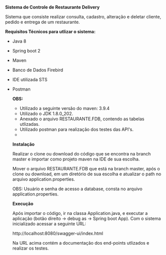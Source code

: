 **Sistema de Controle de Restaurante Delivery**

Sistema que consiste realizar consulta, cadastro, alteração e deletar cliente, pedido e entrega de um restaurante.

**Requisitos Técnicos para utlizar o sistema:**
- Java 8
- Spring boot 2
- Maven
- Banco de Dados Firebird
- IDE utilizada STS
- Postman
  
  **OBS:**
  - Utilizado a seguinte versão do maven: 3.9.4
  - Utilizado o JDK 1.8.0_202.
  - Anexado o arquivo RESTAURANTE.FDB, contendo as tabelas utlizadas.
  - Utilizado postman para realização dos testes das API's.
  - 
 
  **Instalação**
  
  Realizar o clone ou download do código que se encontra na branch master e importar como projeto maven na IDE de sua escolha.
  
  Mover o arquivo RESTAURANTE.FDB que está na branch master, após o clone ou download, em um diretório de sua escolha e atualizar o path no arquivo application.properties.
  
  OBS: Usuário e senha de acesso a database, consta no arquivo application.properties.
  

  **Execução**

  Após importar o código, ir na classa Application.java, e executar a aplicação (botão direito -> debug as -> Spring boot App).
  Com o sistema inicializado acessar a seguinte URL:
  
  http://localhost:8080/swagger-ui/index.html
  
  Na URL acima contém a documentação dos end-points utlizados e realizar os testes.


